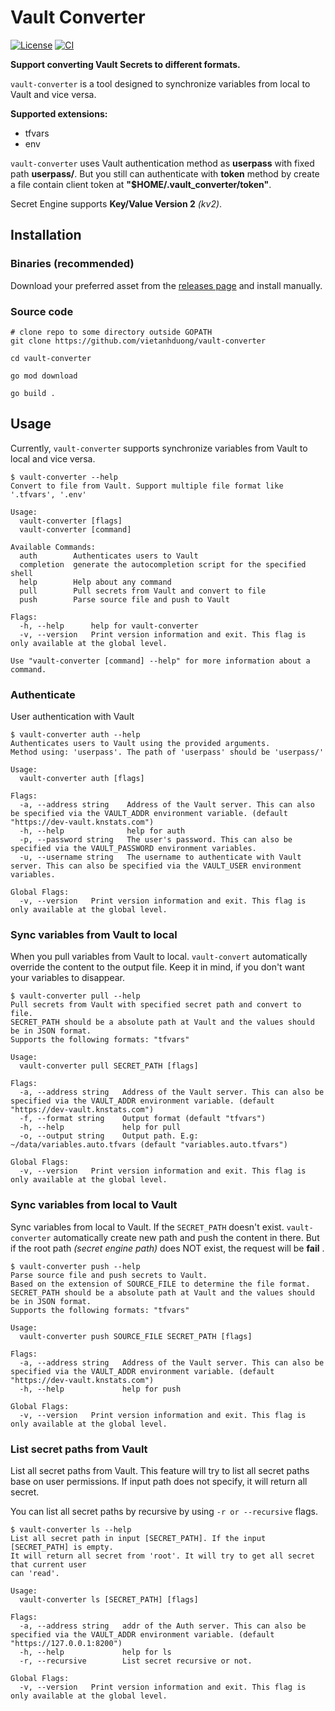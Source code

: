 # Vault Converter

[![License](https://img.shields.io/badge/License-Apache%202.0-blue.svg)](https://opensource.org/licenses/Apache-2.0)
[![CI](https://github.com/vietanhduong/vault-converter/actions/workflows/ci.yaml/badge.svg?branch=master&event=push)](https://github.com/vietanhduong/vault-converter/actions/workflows/ci.yaml)

**Support converting Vault Secrets to different formats.**

`vault-converter` is a tool designed to synchronize variables from local to Vault and vice versa.

**Supported extensions:**

* tfvars
* env

`vault-converter` uses Vault authentication method as **userpass** with fixed path **userpass/**. But you still can
authenticate with **token** method by create a file contain client token at **"$HOME/.vault_converter/token"**.

Secret Engine supports **Key/Value Version 2** *(kv2)*.

## Installation

### Binaries (recommended)

Download your preferred asset from the [releases page](https://github.com/vietanhduong/vault-converter/releases) and
install manually.

### Source code

```shell
# clone repo to some directory outside GOPATH
git clone https://github.com/vietanhduong/vault-converter

cd vault-converter

go mod download

go build . 
```

## Usage

Currently, `vault-converter` supports synchronize variables from Vault to local and vice versa.

```console
$ vault-converter --help
Convert to file from Vault. Support multiple file format like '.tfvars', '.env'

Usage:
  vault-converter [flags]
  vault-converter [command]

Available Commands:
  auth        Authenticates users to Vault
  completion  generate the autocompletion script for the specified shell
  help        Help about any command
  pull        Pull secrets from Vault and convert to file
  push        Parse source file and push to Vault

Flags:
  -h, --help      help for vault-converter
  -v, --version   Print version information and exit. This flag is only available at the global level.

Use "vault-converter [command] --help" for more information about a command.
```

### Authenticate

User authentication with Vault

```console
$ vault-converter auth --help
Authenticates users to Vault using the provided arguments. 
Method using: 'userpass'. The path of 'userpass' should be 'userpass/'

Usage:
  vault-converter auth [flags]

Flags:
  -a, --address string    Address of the Vault server. This can also be specified via the VAULT_ADDR environment variable. (default "https://dev-vault.knstats.com")
  -h, --help              help for auth
  -p, --password string   The user's password. This can also be specified via the VAULT_PASSWORD environment variables.
  -u, --username string   The username to authenticate with Vault server. This can also be specified via the VAULT_USER environment variables.

Global Flags:
  -v, --version   Print version information and exit. This flag is only available at the global level.
```

### Sync variables from Vault to local

When you pull variables from Vault to local. `vault-convert` automatically override the content to the output file. Keep
it in mind, if you don't want your variables to disappear.

```console
$ vault-converter pull --help
Pull secrets from Vault with specified secret path and convert to file.
SECRET_PATH should be a absolute path at Vault and the values should be in JSON format.
Supports the following formats: "tfvars"

Usage:
  vault-converter pull SECRET_PATH [flags]

Flags:
  -a, --address string   Address of the Vault server. This can also be specified via the VAULT_ADDR environment variable. (default "https://dev-vault.knstats.com")
  -f, --format string    Output format (default "tfvars")
  -h, --help             help for pull
  -o, --output string    Output path. E.g: ~/data/variables.auto.tfvars (default "variables.auto.tfvars")

Global Flags:
  -v, --version   Print version information and exit. This flag is only available at the global level.
```

### Sync variables from local to Vault

Sync variables from local to Vault. If the `SECRET_PATH` doesn't exist. `vault-converter` automatically create new path
and push the content in there. But if the root path *(secret engine path)* does NOT exist, the request will be **fail**
.

```console
$ vault-converter push --help
Parse source file and push secrets to Vault.
Based on the extension of SOURCE_FILE to determine the file format. 
SECRET_PATH should be a absolute path at Vault and the values should 
be in JSON format.
Supports the following formats: "tfvars"

Usage:
  vault-converter push SOURCE_FILE SECRET_PATH [flags]

Flags:
  -a, --address string   Address of the Vault server. This can also be specified via the VAULT_ADDR environment variable. (default "https://dev-vault.knstats.com")
  -h, --help             help for push

Global Flags:
  -v, --version   Print version information and exit. This flag is only available at the global level.
```

### List secret paths from Vault

List all secret paths from Vault. This feature will try to list all secret paths base on user permissions. If input path
does not specify, it will return all secret.

You can list all secret paths by recursive by using `-r or --recursive` flags.

```console
$ vault-converter ls --help
List all secret path in input [SECRET_PATH]. If the input [SECRET_PATH] is empty.
It will return all secret from 'root'. It will try to get all secret that current user
can 'read'.

Usage:
  vault-converter ls [SECRET_PATH] [flags]

Flags:
  -a, --address string   addr of the Auth server. This can also be specified via the VAULT_ADDR environment variable. (default "https://127.0.0.1:8200")
  -h, --help             help for ls
  -r, --recursive        List secret recursive or not.

Global Flags:
  -v, --version   Print version information and exit. This flag is only available at the global level.

```

